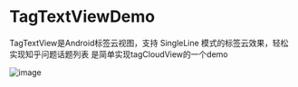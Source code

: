 # TagTextViewDemo

TagTextView是Android标签云视图，支持 SingleLine 模式的标签云效果，轻松实现知乎问题话题列表 是简单实现tagCloudView的一个demo

![image](https://github.com/ButBueatiful/dotvim/raw/master/screenshots/vim-screenshot.jpg)
